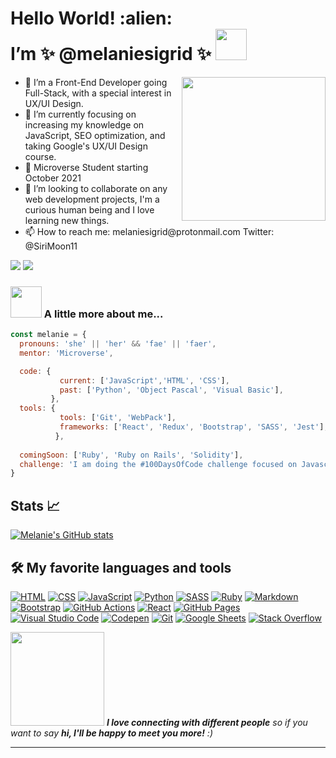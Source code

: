 <h1> Hello World! :alien: <br> I’m ✨  @melaniesigrid  ✨ <img src="https://media.giphy.com/media/mGcNjsfWAjY5AEZNw6/giphy.gif" width="50"></h1>
<img align='right' src="https://media.giphy.com/media/UBdm1xinbK65niyZ5i/giphy.gif" width="230">
<ul>
  <li>👀 I’m a Front-End Developer going Full-Stack, with a special interest in UX/UI Design.</li>
  <li>🌱 I’m currently focusing on increasing my knowledge on JavaScript, SEO optimization, and taking Google's UX/UI Design course.</li>
  <li>💜 Microverse Student starting October 2021</li>
  <li>💞️ I’m looking to collaborate on any web development projects, I'm a curious human being and I love learning new things.</li>
  <li>📫 How to reach me: melaniesigrid@protonmail.com Twitter: @SiriMoon11</li>
</ul>

<div width="100%" style=text-align: {center};>
  <a href="https://twitter.com/SiriMoon11"><img src="https://img.shields.io/twitter/follow/SiriMoon11?style=social"></a>
  <a href="https://github.com/melaniesigrid"><img src="https://img.shields.io/github/followers/melaniesigrid?label=follow&style=social"></a>
</div>


### <img src="https://media.giphy.com/media/VgCDAzcKvsR6OM0uWg/giphy.gif" width="50"> A little more about me... 

```javascript
const melanie = {
  pronouns: 'she' || 'her' && 'fae' || 'faer',
  mentor: 'Microverse',

  code: {
           current: ['JavaScript','HTML', 'CSS'],
           past: ['Python', 'Object Pascal', 'Visual Basic'],
         },
  tools: {
           tools: ['Git', 'WebPack'],
           frameworks: ['React', 'Redux', 'Bootstrap', 'SASS', 'Jest'],
          },
          
  comingSoon: ['Ruby', 'Ruby on Rails', 'Solidity'],
  challenge: 'I am doing the #100DaysOfCode challenge focused on Javascript, React, Ruby and Ruby on Rails'
}
```

## Stats 📈

[![Melanie's GitHub stats](https://github-readme-stats.vercel.app/api?username=melaniesigrid&show_icons=true&theme=synthwave)](https://github.com/melaniesigrid/github-readme-stats)

## 🛠️ My favorite languages and tools

<p>
    <a href="#"><img alt="HTML" src="https://img.shields.io/badge/HTML-E34F26.svg?logo=html5&logoColor=white"></a>
    <a href="#"><img alt="CSS" src="https://img.shields.io/badge/CSS-1572B6.svg?logo=css3&logoColor=white"></a>
    <a href="#"><img alt="JavaScript" src="https://img.shields.io/badge/JavaScript-F7DF1E.svg?logo=javascript&logoColor=black"></a>
    <a href="#"><img alt="Python" src="https://img.shields.io/badge/Python-14354C.svg?logo=python&logoColor=white"></a>
    <a href="#"><img alt="SASS" src="https://img.shields.io/badge/Sass-hotpink.svg?logo=SASS&logoColor=white"></a>
    <a href="#"><img alt="Ruby" src="https://img.shields.io/badge/Ruby-CC342D.svg?logo=ruby&logoColor=white"></a>
    <a href="#"><img alt="Markdown" src="https://img.shields.io/badge/Markdown-000000.svg?logo=markdown&logoColor=white"></a>
    <a href="#"><img alt="Bootstrap" src="https://img.shields.io/badge/Bootstrap-7952B3.svg?logo=bootstrap&logoColor=white"></a>
    <a href="#"><img alt="GitHub Actions" src="https://img.shields.io/badge/GitHub%20Actions-2671E5.svg?logo=github%20actions&logoColor=white"></a>
    <a href="#"><img alt="React" src="https://img.shields.io/badge/React-20232a.svg?logo=react&logoColor=%2361DAFB"></a>
    <a href="#"><img alt="GitHub Pages" src="https://img.shields.io/badge/GitHub%20Pages-327FC7.svg?logo=github&logoColor=white"></a>
    <a href="#"><img alt="Visual Studio Code" src="https://img.shields.io/badge/Visual%20Studio%20Code-0078d7.svg?logo=visual-studio-code&logoColor=white"></a>
    <a href="#"><img alt="Codepen" src="https://img.shields.io/badge/Codepen-000000.svg?logo=codepen&logoColor=white"></a>
    <a href="#"><img alt="Git" src="https://img.shields.io/badge/Git-F05033.svg?logo=git&logoColor=white"></a>
    <a href="#"><img alt="Google Sheets" src="https://img.shields.io/badge/Google%20Sheets-34A853.svg?logo=google%20sheets&logoColor=white"></a>
    <a href="#"><img alt="Stack Overflow" src="https://img.shields.io/badge/-Stack%20Overflow-FE7A16?logo=stack-overflow&logoColor=white"></a>
</p>

<img src="https://media.giphy.com/media/qUIQfddFeDBIPRw2cW/giphy.gif" width="150"> <em><b>I love connecting with different people</b> so if you want to say <b>hi, I'll be happy to meet you more!</b> :)</em>


---

